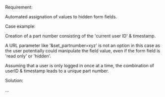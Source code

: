 Requirement:

Automated assignation of values to hidden form fields.

Case example:

Creation of a part number consisting of the 'current user ID' & timestamp.

A URL parameter like '&set_partnumber=xyz' is not an option in this case as the user potentially could manipulate the field value, even if the form field is 'read only' or 'hidden'.

Assuming that a user is only logged in once at a time, the combination of userID & timestamp leads to a unique part number.

Solution:

...
